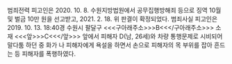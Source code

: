 범죄전력
피고인은 2020. 10. 8. 수원지방법원에서 공무집행방해죄 등으로 징역 10월 및 벌금 10만 원을 선고받고, 2021. 2. 18. 위 판결이 확정되었다.
범죄사실
피고인은 2019. 10. 13. 18:40경 수원시 팔달구 <<<구아래주소>>>B<<</구아래주소>>> 소재 <<<앞>>>C<<</앞>>> 앞에서 피해자 D(남, 26세)와 차량 통행문제로 시비되어 말다툼 하던 중 화가 나 피해자에게 욕설을 하면서 손으로 피해자의 목 부위를 잡아 흔드는 등 피해자를 폭행하였다.